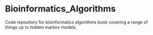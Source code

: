 # Bioinformatics_Algorithms
Code repository for bioinformatics algorithms book covering a range of things up to hidden markov models.
